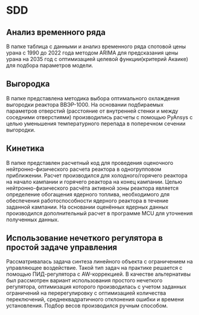 # SDD 
## Анализ временного ряда
В папке таблица с данными и анализ временного ряда спотовой цены урана с 1990 до 2022 года методом ARIMA для предсказания цены урана на 2035 год с оптимизацией целевой функции(критерий Акаике) для подбора параметров модели.
## Выгородка
В папке представлена методика выбора оптимального охлаждения выгородки реактора ВВЭР-1000. На основании подбираемых параметров отверстий (расстояние от внутренней стенки и между соседними отверстиями) производились расчеты с помощью PyAnsys с целью уменьшения температурного перепада в поперечном сечении выгородки.
## Кинетика
В папке представлен расчетный код для проведения оценочного нейтронно-физического расчета реактора в одногрупповом приближении. Расчет производился для холодного/горячего реактора на начало кампании и горячего реактора на конец кампании. Целью нейтронно-физического расчёта активной зоны реактора является определение обогащения ядерного топлива, необходимого для обеспечения работоспособности ядерного реактора в течение заданной кампании.
На основании оценённых ядерных данных производился дополнительный расчет в программе MCU для уточнения полученных данных.
## Использование нечеткого регулятора в простой задаче управления
Рассматривалась задача синтеза линейного объекта с ограничением на управляющее воздействие. Такой тип задач на практике решается с помощью ПИД-регулятора с AW-коррекцией. В качестве альтернативы был рассмотрен вариант использования простого нечеткого регулятора, оптимизация которого производилась с учетом заданных ограничений на перерегулировку с оптимизацией количества переключений, среднеквадратичного отклонения ошибки и времени установления. Подбор весов производился ручным способом.
